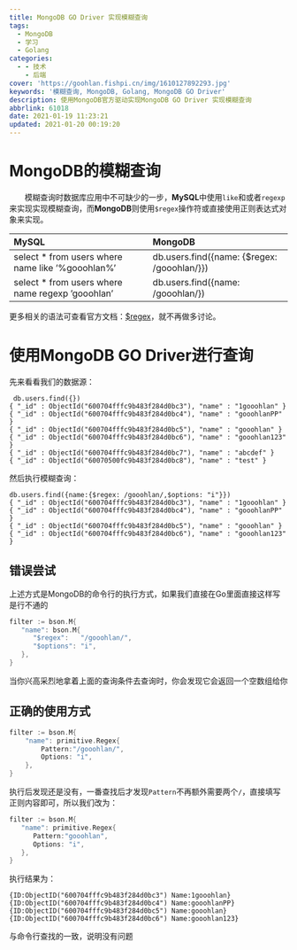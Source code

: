 ```yaml
---
title: MongoDB GO Driver 实现模糊查询
tags:
  - MongoDB
  - 学习
  - Golang
categories:
  - - 技术
    - 后端
cover: 'https://goohlan.fishpi.cn/img/1610127892293.jpg'
keywords: '模糊查询, MongoDB, Golang, MongoDB GO Driver'
description: 使用MongoDB官方驱动实现MongoDB GO Driver 实现模糊查询
abbrlink: 61018
date: 2021-01-19 11:23:21
updated: 2021-01-20 00:19:20
---
```


# MongoDB的模糊查询

&emsp;&emsp;模糊查询时数据库应用中不可缺少的一步，**MySQL**中使用`like`和或者`regexp`来实现实现模糊查询，而**MongoDB**则使用`$regex`操作符或直接使用正则表达式对象来实现。

| MySQL                                         | MongoDB                                  |
| :-------------------------------------------- | :--------------------------------------- |
| select * from users where name like ’%gooohlan%’ | db.users.find({name: {$regex: /gooohlan/}}) |
| select * from users where name regexp ’gooohlan’ | db.users.find({name: /gooohlan/})           |

更多相关的语法可查看官方文档：[$regex](https://docs.mongodb.com/manual/reference/operator/query/regex/)，就不再做多讨论。

# 使用MongoDB GO Driver进行查询

先来看看我们的数据源：

```shell
 db.users.find({})
{ "_id" : ObjectId("600704fffc9b483f284d0bc3"), "name" : "1gooohlan" }
{ "_id" : ObjectId("600704fffc9b483f284d0bc4"), "name" : "gooohlanPP" }
{ "_id" : ObjectId("600704fffc9b483f284d0bc5"), "name" : "gooohlan" }
{ "_id" : ObjectId("600704fffc9b483f284d0bc6"), "name" : "gooohlan123" }
{ "_id" : ObjectId("600704fffc9b483f284d0bc7"), "name" : "abcdef" }
{ "_id" : ObjectId("60070500fc9b483f284d0bc8"), "name" : "test" }
```

然后执行模糊查询：

```shell
db.users.find({name:{$regex: /gooohlan/,$options: "i"}})
{ "_id" : ObjectId("600704fffc9b483f284d0bc3"), "name" : "1gooohlan" }
{ "_id" : ObjectId("600704fffc9b483f284d0bc4"), "name" : "gooohlanPP" }
{ "_id" : ObjectId("600704fffc9b483f284d0bc5"), "name" : "gooohlan" }
{ "_id" : ObjectId("600704fffc9b483f284d0bc6"), "name" : "gooohlan123" }
```

## 错误尝试

上述方式是MongoDB的命令行的执行方式，如果我们直接在Go里面直接这样写是行不通的

```go
filter := bson.M{
   "name": bson.M{
      "$regex":   "/gooohlan/",
      "$options": "i",
   },
}
```

当你兴高采烈地拿着上面的查询条件去查询时，你会发现它会返回一个空数组给你

## 正确的使用方式

```go
filter := bson.M{
	"name": primitive.Regex{
		Pattern:"/gooohlan/",
		Options: "i",
	},
}
```

执行后发现还是没有，一番查找后才发现`Pattern`不再额外需要两个`/`，直接填写正则内容即可，所以我们改为：

```go
filter := bson.M{
   "name": primitive.Regex{
      Pattern:"gooohlan",
      Options: "i",
   },
}
```

执行结果为：

```shell
{ID:ObjectID("600704fffc9b483f284d0bc3") Name:1gooohlan}
{ID:ObjectID("600704fffc9b483f284d0bc4") Name:gooohlanPP}
{ID:ObjectID("600704fffc9b483f284d0bc5") Name:gooohlan}
{ID:ObjectID("600704fffc9b483f284d0bc6") Name:gooohlan123}
```

与命令行查找的一致，说明没有问题
